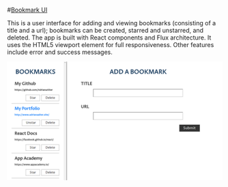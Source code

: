 #<a href="https://adrianaalter.github.io/Bookmark-UI/">Bookmark UI</a>

This is a user interface for adding and viewing bookmarks (consisting of a title and a url); bookmarks can be created, starred and unstarred, and deleted.  The app is built with React components and Flux architecture.  It uses the HTML5 viewport element for full responsiveness.  Other features include error and success messages.  

<a href="https://adrianaalter.github.io/Bookmark-UI/"><img src="./screenshot.png"></img></a>
